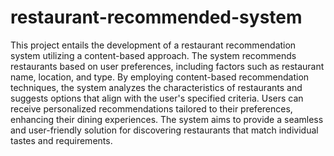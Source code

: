 # restaurant-recommended-system
This project entails the development of a restaurant recommendation system utilizing a content-based approach. The system recommends restaurants based on user preferences, including factors 
such as restaurant name, location, and type. By employing content-based recommendation techniques, the system analyzes the characteristics of restaurants and suggests options that align with 
the user's specified criteria. Users can receive personalized recommendations tailored to their preferences, enhancing their dining experiences. 
The system aims to provide a seamless and user-friendly solution for discovering restaurants that match individual tastes and requirements.
